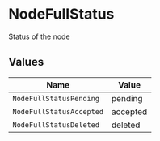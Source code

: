 # NodeFullStatus

Status of the node


## Values

| Name                     | Value                    |
| ------------------------ | ------------------------ |
| `NodeFullStatusPending`  | pending                  |
| `NodeFullStatusAccepted` | accepted                 |
| `NodeFullStatusDeleted`  | deleted                  |
